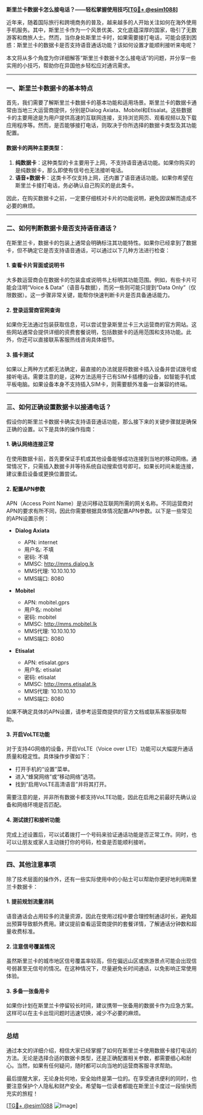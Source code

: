 **斯里兰卡数据卡怎么接电话？——轻松掌握使用技巧[[TG💪+ @esim1088](https://t.me/s/esim1088)]**

近年来，随着国际旅行和跨境商务的普及，越来越多的人开始关注如何在海外使用手机服务。其中，斯里兰卡作为一个风景优美、文化底蕴深厚的国家，吸引了无数游客和商旅人士。然而，当你身处斯里兰卡时，如果需要接打电话，可能会感到困惑：斯里兰卡的数据卡是否支持语音通话功能？该如何设置才能顺利接听来电呢？

本文将从多个角度为你详细解答“斯里兰卡数据卡怎么接电话”的问题，并分享一些实用的小技巧，帮助你在异国他乡轻松应对通讯需求。

---

### 一、斯里兰卡数据卡的基本特点

首先，我们需要了解斯里兰卡数据卡的基本功能和适用场景。斯里兰卡的数据卡通常由当地三大运营商提供，分别是Dialog Axiata、Mobitel和Etisalat。这些数据卡的主要用途是为用户提供高速的互联网连接，支持浏览网页、观看视频以及下载应用程序等。然而，是否能够接打电话，则取决于你所选择的数据卡类型及其功能配置。

#### 数据卡的两种主要类型：
1. **纯数据卡**：这种类型的卡主要用于上网，不支持语音通话功能。如果你购买的是纯数据卡，那么即使有信号也无法接听电话。
2. **语音+数据卡**：这类卡不仅支持上网，还内置了语音通话功能。如果你希望在斯里兰卡接打电话，务必确认自己购买的是此类卡。

因此，在购买数据卡之前，一定要仔细核对卡片的功能说明，避免因误解而造成不必要的麻烦。

---

### 二、如何判断数据卡是否支持语音通话？

在斯里兰卡，数据卡的包装上通常会明确标注其功能特性。如果你已经拿到了数据卡，但不确定它是否支持语音通话，可以通过以下几种方法进行检查：

#### 1. 查看卡片背面或说明书
大多数运营商会在数据卡的包装盒或说明书上标明其功能范围。例如，有些卡片可能会注明“Voice & Data”（语音与数据），而另一些则可能只提到“Data Only”（仅限数据）。这一步骤非常关键，能帮你快速判断卡片是否具备通话能力。

#### 2. 登录运营商官网查询
如果你无法通过包装获取信息，可以尝试登录斯里兰卡三大运营商的官方网站。这些网站通常会提供详细的资费套餐说明，包括数据卡的适用范围和支持功能。此外，你还可以直接联系客服热线咨询具体细节。

#### 3. 插卡测试
如果以上两种方式都无法确定，最直接的办法就是将数据卡插入设备并尝试拨号或接听电话。需要注意的是，这种方法适用于已有SIM卡插槽的设备，如智能手机或平板电脑。如果设备本身不支持插入SIM卡，则需要额外准备一台兼容的终端。

---

### 三、如何正确设置数据卡以接通电话？

假设你的斯里兰卡数据卡确实支持语音通话功能，那么接下来的关键步骤就是确保正确的设置。以下是具体的操作指南：

#### 1. 确认网络连接正常
在使用数据卡前，首先要保证手机或其他设备能够成功连接到当地的移动网络。通常情况下，只需插入数据卡并等待系统自动搜索信号即可。如果长时间未能连接，建议重启设备或更换位置尝试。

#### 2. 配置APN参数
APN（Access Point Name）是访问移动互联网所需的网关名称。不同运营商对APN的要求有所不同，因此你需要根据具体情况配置APN参数。以下是一些常见的APN设置示例：

- **Dialog Axiata**
  - APN: internet
  - 用户名: 不填
  - 密码: 不填
  - MMSC: http://mms.dialog.lk
  - MMS代理: 10.10.10.10
  - MMS端口: 8080

- **Mobitel**
  - APN: mobitel.gprs
  - 用户名: mobitel
  - 密码: mobitel
  - MMSC: http://mms.mobitel.lk
  - MMS代理: 10.10.10.10
  - MMS端口: 8080

- **Etisalat**
  - APN: etisalat.gprs
  - 用户名: etisalat
  - 密码: etisalat
  - MMSC: http://mms.etisalat.lk
  - MMS代理: 10.10.10.10
  - MMS端口: 8080

如果不确定具体的APN设置，请参考运营商提供的官方文档或联系客服获取帮助。

#### 3. 开启VoLTE功能
对于支持4G网络的设备，开启VoLTE（Voice over LTE）功能可以大幅提升通话质量和稳定性。具体操作步骤如下：
- 打开手机的“设置”菜单。
- 进入“蜂窝网络”或“移动网络”选项。
- 找到“启用VoLTE高清语音”并将其打开。

需要注意的是，并非所有数据卡都支持VoLTE功能，因此在启用之前最好先确认设备和网络环境是否匹配。

#### 4. 测试拨打和接听功能
完成上述设置后，可以试着拨打一个号码来验证通话功能是否正常工作。同时，也可以让朋友或家人主动拨打你的号码，检查是否能顺利接听。

---

### 四、其他注意事项

除了技术层面的操作外，还有一些实际使用中的小贴士可以帮助你更好地利用斯里兰卡数据卡：

#### 1. 提前规划流量消耗
语音通话会占用较多的流量资源，因此在使用过程中要合理控制通话时长，避免超出预算导致额外费用。建议提前查看运营商提供的套餐详情，了解通话分钟数和超量收费标准。

#### 2. 注意信号覆盖情况
虽然斯里兰卡的城市地区信号覆盖率较高，但在偏远山区或旅游景点可能会出现信号弱甚至无信号的情况。在这种情况下，尽量避免长时间通话，以免影响正常使用体验。

#### 3. 多备一张备用卡
如果你计划在斯里兰卡停留较长时间，建议携带一张备用的数据卡作为应急方案。这样可以在主卡出现问题时迅速切换，减少不必要的麻烦。

---

### 总结

通过本文的详细介绍，相信大家已经掌握了如何在斯里兰卡使用数据卡接打电话的方法。无论是选择合适的数据卡类型，还是正确配置相关参数，都需要细心和耐心。当然，如果有任何疑问，随时都可以向当地的运营商客服寻求帮助。

最后提醒大家，无论身处何地，安全始终是第一位的。在享受通讯便利的同时，也要注意保护个人隐私和财产安全。希望每一位读者都能在斯里兰卡度过一段愉快而充实的旅程！

[[TG💪+ @esim1088](https://t.me/s/esim1088) ![Image](https://i.postimg.cc/4NQfJmqS/Snipaste-2025-05-13-00-14-12.png)]